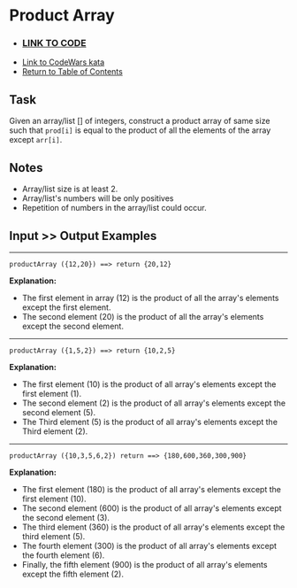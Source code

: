 # Product Array

- ### **[LINK TO CODE](./product-array.js)**
- [Link to CodeWars kata](https://www.codewars.com/kata/5a905c2157c562994900009d)
- [Return to Table of Contents](https://github.com/alex-whan/codewars)

## Task

Given an array/list [] of integers, construct a product array of same size such that `prod[i]` is equal to the product of all the elements of the array except `arr[i]`.

## Notes

- Array/list size is at least 2.
- Array/list's numbers will be only positives
- Repetition of numbers in the array/list could occur.

## Input >> Output Examples

---

    productArray ({12,20}) ==> return {20,12}

**Explanation:**

- The first element in array (12) is the product of all the array's elements except the first element.
- The second element (20) is the product of all the array's elements except the second element.

---

    productArray ({1,5,2}) ==> return {10,2,5}

**Explanation:**

- The first element (10) is the product of all array's elements except the first element (1).
- The second element (2) is the product of all array's elements except the second element (5).
- The Third element (5) is the product of all array's elements except the Third element (2).

---

    productArray ({10,3,5,6,2}) return ==> {180,600,360,300,900}

**Explanation:**

- The first element (180) is the product of all array's elements except the first element (10).
- The second element (600) is the product of all array's elements except the second element (3).
- The third element (360) is the product of all array's elements except the third element (5).
- The fourth element (300) is the product of all array's elements except the fourth element (6).
- Finally, the fifth element (900) is the product of all array's elements except the fifth element (2).
